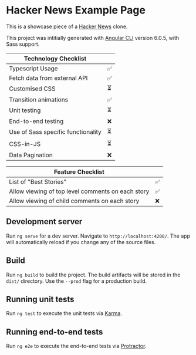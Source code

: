# Hacker News Example Page

This is a showcase piece of a [Hacker News](https://news.ycombinator.com/) clone.

This project was intitially generated with [Angular CLI](https://github.com/angular/angular-cli) version 6.0.5, with Sass support.

| Technology Checklist               |     |
| ---------------------------------- | --- |
| Typescript Usage                   | ✅   |
| Fetch data from external API       | ✅   |
| Customised CSS                     | ⏳   |
| Transition animations              | ✅   |
| Unit testing                       | ⏳   |
| End-to-end testing                 | ❌   |
| Use of Sass specific functionality | ⏳   |
| CSS-in-JS                          | ⏳   |
| Data Pagination                    | ❌   |

| Feature Checklist                                 |     |
| ------------------------------------------------- | --- |
| List of "Best Stories"                            | ✅   |
| Allow viewing of top level comments on each story | ✅   |
| Allow viewing of child comments on each story     | ❌   |


## Development server

Run `ng serve` for a dev server. Navigate to `http://localhost:4200/`. The app will automatically reload if you change any of the source files.

## Build

Run `ng build` to build the project. The build artifacts will be stored in the `dist/` directory. Use the `--prod` flag for a production build.

## Running unit tests

Run `ng test` to execute the unit tests via [Karma](https://karma-runner.github.io).

## Running end-to-end tests

Run `ng e2e` to execute the end-to-end tests via [Protractor](http://www.protractortest.org/).
